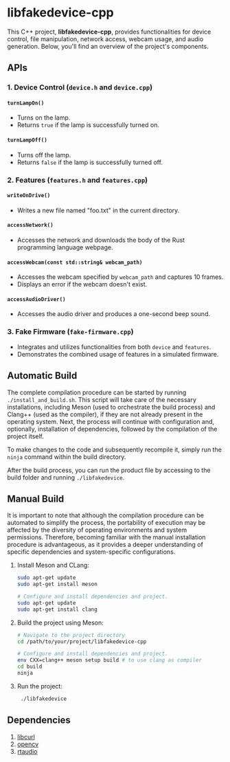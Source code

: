 # libfakedevice-cpp

This C++ project, **libfakedevice-cpp**, provides functionalities for device control, file manipulation, network access, webcam usage, and audio generation. Below, you'll find an overview of the project's components.


## APIs

### 1. Device Control (`device.h` and `device.cpp`)

#### `turnLampOn()`
- Turns on the lamp.
- Returns `true` if the lamp is successfully turned on.

#### `turnLampOff()`
- Turns off the lamp.
- Returns `false` if the lamp is successfully turned off.

### 2. Features (`features.h` and `features.cpp`)

#### `writeOnDrive()`
- Writes a new file named "foo.txt" in the current directory.

#### `accessNetwork()`
- Accesses the network and downloads the body of the Rust programming language webpage.

#### `accessWebcam(const std::string& webcam_path)`
- Accesses the webcam specified by `webcam_path` and captures 10 frames.
- Displays an error if the webcam doesn't exist.

#### `accessAudioDriver()`
- Accesses the audio driver and produces a one-second beep sound.

### 3. Fake Firmware (`fake-firmware.cpp`)
- Integrates and utilizes functionalities from both `device` and `features`.
- Demonstrates the combined usage of features in a simulated firmware.

## Automatic Build 

The complete compilation procedure can be started by running `./install_and_build.sh`. This script will take care of the necessary installations, including Meson (used to orchestrate the build process) and Clang++ (used as the compiler), if they are not already present in the operating system. Next, the process will continue with configuration and, optionally, installation of dependencies, followed by the compilation of the project itself.

To make changes to the code and subsequently recompile it, simply run the `ninja` command within the build directory.

After the build process, you can run the product file by accessing to the build folder and running `./libfakedevice`.

## Manual Build

It is important to note that although the compilation procedure can be automated to simplify the process, the portability of execution may be affected by the diversity of operating environments and system permissions. Therefore, becoming familiar with the manual installation procedure is advantageous, as it provides a deeper understanding of specific dependencies and system-specific configurations.

1. Install Meson and CLang:
   ```bash
   sudo apt-get update
   sudo apt-get install meson

   # Configure and install dependencies and project.
   sudo apt-get update
   sudo apt-get install clang
   ```
2. Build the project using Meson:
   ```bash
   # Navigate to the project directory
   cd /path/to/your/project/libfakedevice-cpp

   # Configure and install dependencies and project.
   env CXX=clang++ meson setup build # to use clang as compiler
   cd build
   ninja
   ```
3. Run the project:
   ```bash
    ./libfakedevice
   ```


## Dependencies

1. [libcurl](https://github.com/curl/curl)
2. [opencv](https://github.com/opencv/opencv)
3. [rtaudio](https://github.com/thestk/rtaudio)
